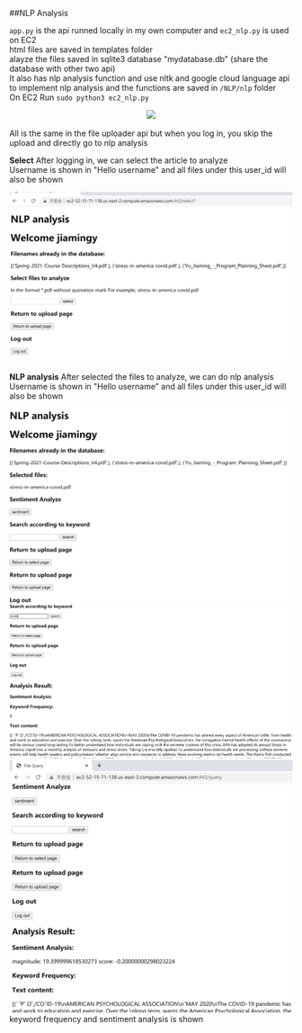 ##NLP Analysis

`app.py` is the api runned locally in my own computer and `ec2_nlp.py` is used on EC2    
html files are saved in templates folder  
alayze the files saved in sqlite3 database "mydatabase.db" (share the database with other two api)  
It also has nlp analysis function and use nltk and google cloud language api to implement nlp analysis and the functions are saved in `/NLP/nlp` folder  
On EC2 Run `sudo python3 ec2_nlp.py`  
<div align=center><img src="https://github.com/BUEC500C1/news-analyzer-JimY233/blob/main/Figures/ec2_nlp.PNG.PNG"/></div>

All is the same in the file uploader api but when you log in, you skip the upload and directly go to nlp analysis  

**Select**
After logging in, we can select the article to analyze  
Username is shown in "Hello username" and all files under this user_id will also be shown  
<div align=center><img src="https://github.com/BUEC500C1/news-analyzer-JimY233/blob/main/Figures/ec2_file_select.PNG"/></div>

**NLP analysis**
After selected the files to analyze, we can do nlp analysis  
Username is shown in "Hello username" and all files under this user_id will also be shown  
<div align=center><img src="https://github.com/BUEC500C1/news-analyzer-JimY233/blob/main/Figures/ec2_file_analysis1.PNG"/></div>
<div align=center><img src="https://github.com/BUEC500C1/news-analyzer-JimY233/blob/main/Figures/ec2_file_keyword.PNG"/></div>
<div align=center><img src="https://github.com/BUEC500C1/news-analyzer-JimY233/blob/main/Figures/ec2_file_sentiment.PNG"/></div>
keyword frequency and sentiment analysis is shown  
